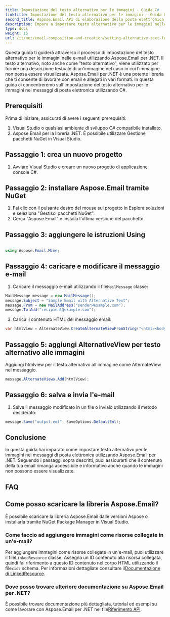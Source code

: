 ```yaml
---
title: Impostazione del testo alternativo per le immagini - Guida C#
linktitle: Impostazione del testo alternativo per le immagini - Guida C#
second_title: Aspose.Email API di elaborazione della posta elettronica .NET
description: Impara a impostare testo alternativo per le immagini nelle e-mail utilizzando Aspose.Email per .NET. Garantisci l'accessibilità con un testo alternativo chiaro. Documentazione e codice inclusi.
type: docs
weight: 15
url: /it/net/email-composition-and-creation/setting-alternative-text-for-images-csharp-guide/
---
```


Questa guida ti guiderà attraverso il processo di impostazione del testo alternativo per le immagini nelle e-mail utilizzando Aspose.Email per .NET. Il testo alternativo, noto anche come "testo alternativo", viene utilizzato per fornire una descrizione testuale di un'immagine nel caso in cui l'immagine non possa essere visualizzata. Aspose.Email per .NET è una potente libreria che ti consente di lavorare con email e allegati in vari formati. In questa guida ci concentreremo sull'impostazione del testo alternativo per le immagini nei messaggi di posta elettronica utilizzando C#.

## Prerequisiti

Prima di iniziare, assicurati di avere i seguenti prerequisiti:

1. Visual Studio o qualsiasi ambiente di sviluppo C# compatibile installato.
2. Aspose.Email per la libreria .NET. È possibile utilizzare Gestione pacchetti NuGet in Visual Studio.

## Passaggio 1: crea un nuovo progetto

1. Avviare Visual Studio e creare un nuovo progetto di applicazione console C#.

## Passaggio 2: installare Aspose.Email tramite NuGet

1. Fai clic con il pulsante destro del mouse sul progetto in Esplora soluzioni e seleziona "Gestisci pacchetti NuGet".
2. Cerca "Aspose.Email" e installa l'ultima versione del pacchetto.

## Passaggio 3: aggiungere le istruzioni Using

```csharp

using Aspose.Email.Mime;
```

## Passaggio 4: caricare e modificare il messaggio e-mail

1.  Caricare il messaggio e-mail utilizzando il file`MailMessage` classe:

```csharp
MailMessage message = new MailMessage();
message.Subject = "Sample Email with Alternative Text";
message.From = new MailAddress("sender@example.com");
message.To.Add("recipient@example.com");
```

3. Carica il contenuto HTML del messaggio email:

```csharp
var htmlView = AlternateView.CreateAlternateViewFromString("<html><body><img src='cid:logo.jpg' alt='Company Logo'></body></html>", null, "text/html");
```

## Passaggio 5: aggiungi AlternativeView per testo alternativo alle immagini

Aggiungi htmlview per il testo alternativo all'immagine come AlternateView nel messaggio. 
```csharp
message.AlternateViews.Add(htmlView);
```

## Passaggio 6: salva e invia l'e-mail

1. Salva il messaggio modificato in un file o invialo utilizzando il metodo desiderato:

```csharp
message.Save("output.eml", SaveOptions.DefaultEml);
```

## Conclusione

In questa guida hai imparato come impostare testo alternativo per le immagini nei messaggi di posta elettronica utilizzando Aspose.Email per .NET. Seguendo i passaggi sopra descritti, puoi assicurarti che il contenuto della tua email rimanga accessibile e informativo anche quando le immagini non possono essere visualizzate.

## FAQ

## Come posso scaricare la libreria Aspose.Email?

È possibile scaricare la libreria Aspose.Email dalle versioni Aspose o installarla tramite NuGet Package Manager in Visual Studio.

### Come faccio ad aggiungere immagini come risorse collegate in un'e-mail?

Per aggiungere immagini come risorse collegate in un'e-mail, puoi utilizzare il file`LinkedResource` classe. Assegna un ID contenuto alla risorsa collegata, quindi fai riferimento a questo ID contenuto nel corpo HTML utilizzando il file`cid:` schema. Per informazioni dettagliate consultare il[Documentazione di LinkedResource](https://reference.aspose.com/email/net/aspose.email/linkedresource/).
### Dove posso trovare ulteriore documentazione su Aspose.Email per .NET?

 È possibile trovare documentazione più dettagliata, tutorial ed esempi su come lavorare con Aspose.Email per .NET nel file[Riferimento API](https://reference.aspose.com/email/net/).
